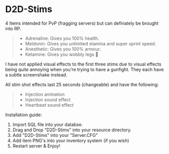 # D2D-Stims
4 Items intended for PvP (fragging servers) but can definately be brought into RP.

> - Adrenaline: Gives you 100% health.
> - Meldonin: Gives you unlimited stamina and super sprint speed.
> - Anesthetic: Gives you 100% armour.
> - Ketamine: Gives you wobbly legs :horse:

I have not applied visual effects to the first three stims due to visual effects being quite annoying when you're trying to have a gunfight. They each have a subtle screenshake instead.

All stim shot effects last 25 seconds (changeable) and have the following:

> - Injection animation
> - Injection sound effect
> - Heartbeat sound effect

Installation guide:

1) Import SQL file into your databse.
2) Drag and Drop "D2D-Stims" into your resource directory.
3) Add "D2D-Stims" into your "Server.CFG"
4) Add item PNG's into your inventory system (if you wish)
5) Restart server & Enjoy!
